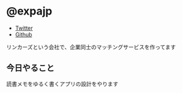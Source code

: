 # @expajp

- [Twitter](https://twitter.com/expajp)
- [Github](https://github.com/expajp)

リンカーズという会社で、企業同士のマッチングサービスを作ってます

## 今日やること
読書メモをゆるく書くアプリの設計をやります
